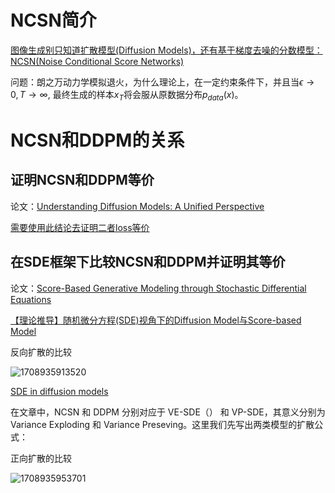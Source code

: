 # NCSN简介

[图像生成别只知道扩散模型(Diffusion Models)，还有基于梯度去噪的分数模型：NCSN(Noise Conditional Score Networks)](https://zhuanlan.zhihu.com/p/597490389)

问题：朗之万动力学模拟退火，为什么理论上，在一定约束条件下，并且当$\epsilon\rightarrow 0, T\rightarrow\infty$, 最终生成的样本$x_T$将会服从原数据分布$p_{data}(x)$。

# NCSN和DDPM的关系

## 证明NCSN和DDPM等价

论文：[Understanding Diffusion Models: A Unified Perspective](https://arxiv.org/abs/2208.11970)

[需要使用此结论去证明二者loss等价](https://www.tandfonline.com/doi/abs/10.1198/jasa.2011.tm11181)

## 在SDE框架下比较NCSN和DDPM并证明其等价

论文：[Score-Based Generative Modeling through Stochastic Differential Equations](https://arxiv.org/abs/2011.13456)

[【理论推导】随机微分方程(SDE)视角下的Diffusion Model与Score-based Model ](https://blog.csdn.net/fnoi2014xtx/article/details/129871986)

反向扩散的比较

![1708935913520](assets/1708935913520.png)

[SDE in diffusion models](https://blog.csdn.net/weixin_44966641/article/details/135541595)

在文章中，NCSN 和 DDPM 分别对应于 VE-SDE（） 和 VP-SDE，其意义分别为 Variance Exploding 和 Variance Preseving。这里我们先写出两类模型的扩散公式：

正向扩散的比较

![1708935953701](assets/1708935953701.png)
